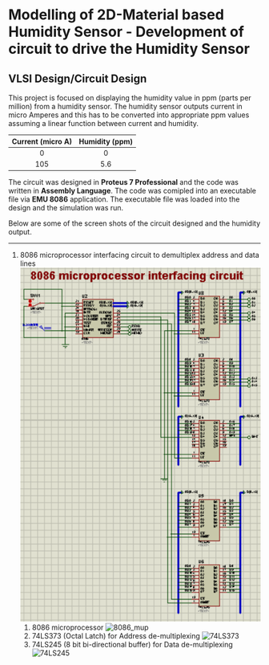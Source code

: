 # Modelling of 2D-Material based Humidity Sensor - Development of circuit to drive the Humidity Sensor #

## VLSI Design/Circuit Design ##

This project is focused on displaying the humidity value in ppm (parts per million) from a humidity sensor. The humidity sensor outputs current in micro Amperes and this has to be converted into appropriate ppm values assuming a linear function between current and humidity.

Current (micro A) | Humidity (ppm)
| :---: | :---: |
 0 | 0
 105 | 5.6

The circuit was designed in __Proteus 7 Professional__ and the code was written in __Assembly Language__. The code was comipled into an executable file via __EMU 8086__ application. The executable file was loaded into the design and the simulation was run.

Below are some of the screen shots of the circuit designed and the humidity output.

- - - -

1. 8086 microprocessor interfacing circuit to demultiplex address and data lines
![8086_interfacing](./Images/8086_interfacing.png)
    1. 8086 microprocessor
    ![8086_mup](8086_mup.png)
    2. 74LS373 (Octal Latch) for Address de-multiplexing
    ![74LS373](74LS373.png)
    3. 74LS245 (8 bit bi-directional buffer) for Data de-multiplexing
    ![74LS245](74LS245.png)


